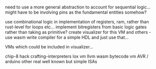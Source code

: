 need to use a more general abstraction to account for sequential logic...
might have to be involving pins as the fundamental entities somehow?

use combinational logic in implementation of registers, ram, rather than rust-level for loops etc...
implement bitregisters from basic logic gates rather than taking as primitive?
create visualizer for this VM and others - use wasm
write compiler for a simple HDL and just use that...

VMs which could be included in visualizer...

chip-8
hack
crafting-interpreters lox vm
llvm
wasm bytecode vm
AVR / arduino
other real well known but simple ISAs
